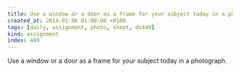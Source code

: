```yaml
---
title: Use a window or a door as a frame for your subject today in a photograph.
created_at: 2014-01-06 01:00:00 +0100
tags: [daily, assignment, photo, shoot, ds449]
kind: assignment
index: 449
---
```


Use a window or a door as a frame for your subject today in a photograph.
